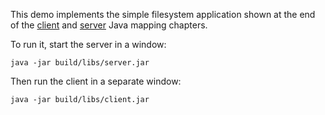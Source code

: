 This demo implements the simple filesystem application shown at the end of
the [client][1] and [server][2] Java mapping chapters.

To run it, start the server in a window:

```
java -jar build/libs/server.jar
```

Then run the client in a separate window:

```
java -jar build/libs/client.jar
```

[1]: https://doc.zeroc.com/display/Ice37/Example+of+a+File+System+Client+in+Java+Compat
[2]: https://doc.zeroc.com/display/Ice37/Asynchronous+Method+Dispatch+%28AMD%29+in+Java+Compat
